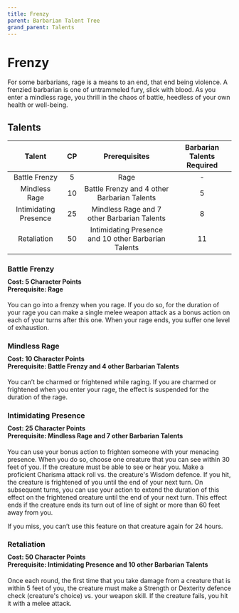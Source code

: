 ```yaml
---
title: Frenzy
parent: Barbarian Talent Tree
grand_parent: Talents
---
```


# Frenzy
For some barbarians, rage is a means to an end, that end being violence. A frenzied barbarian is one of untrammeled fury, slick with blood. As you enter a mindless rage, you thrill in the chaos of battle, heedless of your own health or well-being.

## Talents

| Talent | CP | Prerequisites | Barbarian Talents Required |
|:------:|:--:|:-------------:|:---------------------:|
| Battle Frenzy | 5 | Rage | - |
| Mindless Rage | 10 | Battle Frenzy and 4 other Barbarian Talents | 5 |
| Intimidating Presence | 25 | Mindless Rage and 7 other Barbarian Talents | 8 |
| Retaliation | 50 | Intimidating Presence and 10 other Barbarian Talents | 11 |

### Battle Frenzy

<div style="margin-top:-10px;"></div>

#### **Cost:** 5 Character Points<br>**Prerequisite:** Rage
You can go into a frenzy when you rage. If you do so, for the duration of your rage you can make a single melee weapon attack as a bonus action on each of your turns after this one. When your rage ends, you suffer one level of exhaustion.

### Mindless Rage

<div style="margin-top:-10px;"></div>

#### **Cost:** 10 Character Points<br>**Prerequisite:** Battle Frenzy and 4 other Barbarian Talents
You can’t be charmed or frightened while raging. If you are charmed or frightened when you enter your rage, the effect is suspended for the duration of the rage.

### Intimidating Presence

<div style="margin-top:-10px;"></div>

#### **Cost:** 25 Character Points<br>**Prerequisite:** Mindless Rage and 7 other Barbarian Talents
You can use your bonus action to frighten someone with your menacing presence. When you do so, choose one creature that you can see within 30 feet of you. If the creature must be able to see or hear you. Make a proficient Charisma attack roll vs. the creature's Wisdom defence. If you hit, the creature is frightened of you until the end of your next turn. On subsequent turns, you can use your action to extend the duration of this effect on the frightened creature until the end of your next turn. This effect ends if the creature ends its turn out of line of sight or more than 60 feet away from you.

If you miss, you can’t use this feature on that creature again for 24 hours.

### Retaliation

<div style="margin-top:-10px;"></div>

#### **Cost:** 50 Character Points<br>**Prerequisite:** Intimidating Presence and 10 other Barbarian Talents
Once each round, the first time that you take damage from a creature that is within 5 feet of you, the creature must make a Strength or Dexterity defence check (creature's choice) vs. your weapon skill. If the creature fails, you hit it with a melee attack.
